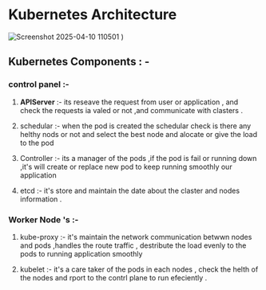 # Kubernetes Architecture 

![Screenshot 2025-04-10 110501](https://github.com/user-attachments/assets/1885b936-8f3a-4899-b91f-83fa659304d3)
)

##  Kubernetes Components : -

### control panel :-

1. **APIServer**  :-  its reseave the request from user or application , and check the requests ia valed or not ,and communicate with clasters .
 
2. schedular  :-   when the pod is created  the schedular check is there any helthy nods or not and select the best node and alocate or give
                  the load to the pod

3. Controller :- its a manager of the pods ,if the pod is fail or running down  ,it's will create or replace new pod to keep running smoothly our application
     
4. etcd       :- it's store and maintain the date about the claster and nodes information .

 ### Worker Node 's  :-  

 1. kube-proxy :- it's maintain the network communication betwwn nodes and pods ,handles the route traffic , destribute the load evenly to the pods to running application smoothly
  
 2. kubelet    :-  it's a care taker of the pods in each nodes , check the helth of the nodes and  rport to the contrl plane  to run efeciently .
